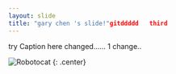 ```yaml
---
layout: slide
title: "gary chen 's slide!"gitddddd   third
---
```


try Caption here changed......
1 change..

![Robotocat](https://octodex.github.com/images/Robotocat.png)
{: .center}
